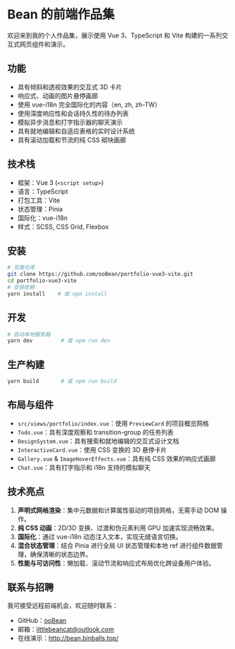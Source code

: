 # Bean 的前端作品集

欢迎来到我的个人作品集，展示使用 Vue 3、TypeScript 和 Vite 构建的一系列交互式网页组件和演示。

## 功能
- 具有倾斜和透视效果的交互式 3D 卡片
- 响应式、动画的图片悬停画廊
- 使用 vue-i18n 完全国际化的内容（en, zh, zh-TW）
- 使用深度响应性和会话持久性的待办列表
- 模拟异步消息和打字指示器的聊天演示
- 具有就地编辑和自适应表格的实时设计系统
- 具有滚动加载和节流的纯 CSS 砌块画廊

## 技术栈
- 框架：Vue 3 (`<script setup>`)
- 语言：TypeScript
- 打包工具：Vite
- 状态管理：Pinia
- 国际化：vue-i18n
- 样式：SCSS, CSS Grid, Flexbox

## 安装
```bash
# 克隆仓库
git clone https://github.com/ooBean/portfolio-vue3-vite.git
cd portfolio-vue3-vite
# 安装依赖
yarn install    # 或 npm install
```

## 开发
```bash
# 启动本地服务器
yarn dev         # 或 npm run dev
```

## 生产构建
```bash
yarn build       # 或 npm run build
```

## 布局与组件
- `src/views/portfolio/index.vue`：使用 `PreviewCard` 的项目概览网格
- `Todo.vue`：具有深度观察和 transition-group 的任务列表
- `DesignSystem.vue`：具有搜索和就地编辑的交互式设计文档
- `InteractiveCard.vue`：使用 CSS 变换的 3D 悬停卡片
- `Gallery.vue` & `ImageHoverEffects.vue`：具有纯 CSS 效果的响应式画廊
- `Chat.vue`：具有打字指示和 i18n 支持的模拟聊天

## 技术亮点
1. **声明式网格渲染**：集中元数据和计算属性驱动的项目网格，无需手动 DOM 操作。
2. **纯 CSS 动画**：2D/3D 变换、过渡和伪元素利用 GPU 加速实现流畅效果。
3. **国际化**：通过 vue-i18n 动态注入文本，实现无缝语言切换。
4. **混合状态管理**：结合 Pinia 进行全局 UI 状态管理和本地 ref 进行组件数据管理，确保清晰的状态边界。
5. **性能与可访问性**：懒加载、滚动节流和响应式布局优化跨设备用户体验。

## 联系与招聘
我可接受远程前端机会，欢迎随时联系：
- GitHub：[ooBean](https://github.com/ooBean)
- 邮箱：littlebeancat@outlook.com
 - 在线演示：http://bean.binballs.top/
